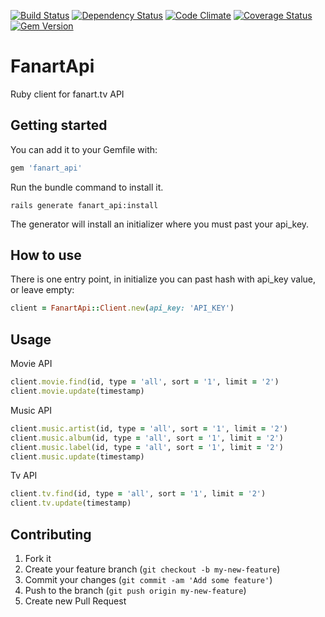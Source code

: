 [![Build Status](https://travis-ci.org/wafcio/fanart_api.png?branch=master)](https://travis-ci.org/wafcio/fanart_api)
[![Dependency Status](https://gemnasium.com/wafcio/fanart_api.png)](https://gemnasium.com/wafcio/fanart_api)
[![Code Climate](https://codeclimate.com/github/wafcio/fanart_api.png)](https://codeclimate.com/github/wafcio/fanart_api)
[![Coverage Status](https://coveralls.io/repos/wafcio/fanart_api/badge.png)](https://coveralls.io/r/wafcio/fanart_api)
[![Gem Version](https://badge.fury.io/rb/fanart_api.png)](http://badge.fury.io/rb/fanart_api)

# FanartApi

Ruby client for fanart.tv API

## Getting started

You can add it to your Gemfile with:

```ruby
gem 'fanart_api'
```

Run the bundle command to install it.

```console
rails generate fanart_api:install
```

The generator will install an initializer where you must past your api_key.

## How to use

There is one entry point, in initialize you can past hash with api_key value, or leave empty:

```ruby
client = FanartApi::Client.new(api_key: 'API_KEY')
```

## Usage

Movie API

```ruby
client.movie.find(id, type = 'all', sort = '1', limit = '2')
client.movie.update(timestamp)
```

Music API

```ruby
client.music.artist(id, type = 'all', sort = '1', limit = '2')
client.music.album(id, type = 'all', sort = '1', limit = '2')
client.music.label(id, type = 'all', sort = '1', limit = '2')
client.music.update(timestamp)
```

Tv API

```ruby
client.tv.find(id, type = 'all', sort = '1', limit = '2')
client.tv.update(timestamp)
```

## Contributing

1. Fork it
2. Create your feature branch (`git checkout -b my-new-feature`)
3. Commit your changes (`git commit -am 'Add some feature'`)
4. Push to the branch (`git push origin my-new-feature`)
5. Create new Pull Request
